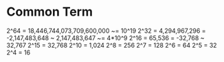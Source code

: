 # Common Term

2^64 = 18,446,744,073,709,600,000 ~= 10^19
2^32 = 4,294,967,296 = -2,147,483,648 ~ 2,147,483,647 ~= 4*10^9
2^16 = 65,536 = -32,768 ~ 32,767
2^15 = 32,768
2^10 = 1,024
2^8  = 256
2^7  = 128
2^6  = 64
2^5  = 32
2^4  = 16
